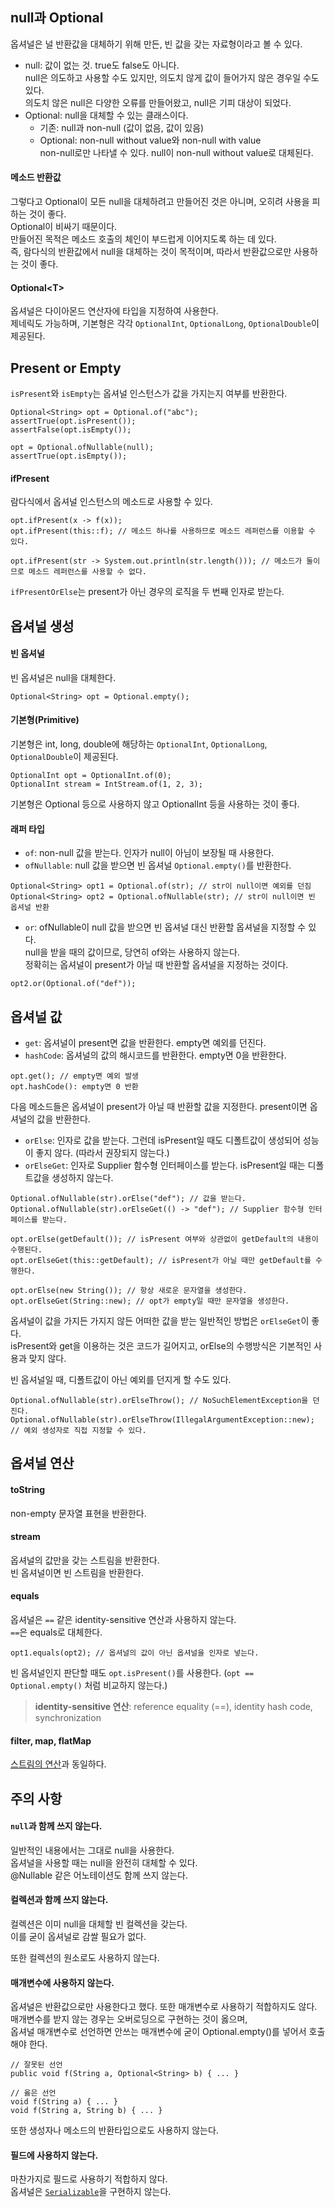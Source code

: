 ## null과 Optional
옵셔널은 널 반환값을 대체하기 위해 만든, 빈 값을 갖는 자료형이라고 볼 수 있다.
- null: 값이 없는 것. true도 false도 아니다.  
null은 의도하고 사용할 수도 있지만, 의도치 않게 값이 들어가지 않은 경우일 수도 있다.  
의도치 않은 null은 다양한 오류를 만들어왔고, null은 기피 대상이 되었다.  
- Optional: null을 대체할 수 있는 클래스이다.
  - 기존: null과 non-null (값이 없음, 값이 있음)
  - Optional: non-null without value와 non-null with value  
  non-null로만 나타낼 수 있다. null이 non-null without value로 대체된다.  
#### 메소드 반환값
그렇다고 Optional이 모든 null을 대체하려고 만들어진 것은 아니며, 오히려 사용을 피하는 것이 좋다.  
Optional이 비싸기 때문이다.  
만들어진 목적은 메소드 호출의 체인이 부드럽게 이어지도록 하는 데 있다.  
즉, 람다식의 반환값에서 null을 대체하는 것이 목적이며, 따라서 반환값으로만 사용하는 것이 좋다.
#### Optional\<T>
옵셔널은 다이아몬드 연산자에 타입을 지정하여 사용한다.  
제네릭도 가능하며, 기본형은 각각 `OptionalInt`, `OptionalLong`, `OptionalDouble`이 제공된다.

## Present or Empty
`isPresent`와 `isEmpty`는 옵셔널 인스턴스가 값을 가지는지 여부를 반환한다.
```
Optional<String> opt = Optional.of("abc");
assertTrue(opt.isPresent());
assertFalse(opt.isEmpty());

opt = Optional.ofNullable(null);
assertTrue(opt.isEmpty());
```
#### ifPresent
람다식에서 옵셔널 인스턴스의 메소드로 사용할 수 있다.
```
opt.ifPresent(x -> f(x));
opt.ifPresent(this::f); // 메소드 하나를 사용하므로 메소드 레퍼런스를 이용할 수 있다.

opt.ifPresent(str -> System.out.println(str.length())); // 메소드가 둘이므로 메소드 레퍼런스를 사용할 수 없다.
```
`ifPresentOrElse`는 present가 아닌 경우의 로직을 두 번째 인자로 받는다.

## 옵셔널 생성
#### 빈 옵셔널
빈 옵셔널은 null을 대체한다.
```
Optional<String> opt = Optional.empty();
```
#### 기본형(Primitive)
기본형은 int, long, double에 해당하는 `OptionalInt`, `OptionalLong`, `OptionalDouble`이 제공된다.
```
OptionalInt opt = OptionalInt.of(0);
OptionalInt stream = IntStream.of(1, 2, 3);
```
기본형은 Optional<Integer> 등으로 사용하지 않고 OptionalInt 등을 사용하는 것이 좋다.
#### 래퍼 타입
- `of`: non-null 값을 받는다. 인자가 null이 아님이 보장될 때 사용한다.
- `ofNullable`: null 값을 받으면 빈 옵셔널 `Optional.empty()`를 반환한다.
```
Optional<String> opt1 = Optional.of(str); // str이 null이면 예외를 던짐
Optional<String> opt2 = Optional.ofNullable(str); // str이 null이면 빈 옵셔널 반환
```
- `or`:
ofNullable이 null 값을 받으면 빈 옵셔널 대신 반환할 옵셔널을 지정할 수 있다.  
null을 받을 때의 값이므로, 당연히 of와는 사용하지 않는다.  
정확히는 옵셔널이 present가 아닐 때 반환할 옵셔널을 지정하는 것이다.
```
opt2.or(Optional.of("def"));
```

## 옵셔널 값
- `get`: 옵셔널이 present면 값을 반환한다. empty면 예외를 던진다.
- `hashCode`: 옵셔널의 값의 해시코드를 반환한다. empty면 0을 반환한다.
```
opt.get(); // empty면 예외 발생
opt.hashCode(): empty면 0 반환
```
다음 메소드들은 옵셔널이 present가 아닐 때 반환할 값을 지정한다. present이면 옵셔널의 값을 반환한다.  
- `orElse`: 인자로 값을 받는다. 그런데 isPresent일 때도 디폴트값이 생성되어 성능이 좋지 않다. (따라서 권장되지 않는다.)
- `orElseGet`: 인자로 Supplier 함수형 인터페이스를 받는다. isPresent일 때는 디폴트값을 생성하지 않는다.  
```
Optional.ofNullable(str).orElse("def"); // 값을 받는다.
Optional.ofNullable(str).orElseGet(() -> "def"); // Supplier 함수형 인터페이스를 받는다.

opt.orElse(getDefault()); // isPresent 여부와 상관없이 getDefault의 내용이 수행된다.
opt.orElseGet(this::getDefault); // isPresent가 아닐 때만 getDefault를 수행한다.

opt.orElse(new String()); // 항상 새로운 문자열을 생성한다.
opt.orElseGet(String::new); // opt가 empty일 때만 문자열을 생성한다.
```
옵셔널이 값을 가지든 가지지 않든 어떠한 값을 받는 일반적인 방법은 `orElseGet`이 좋다.  
isPresent와 get을 이용하는 것은 코드가 길어지고, orElse의 수행방식은 기본적인 사용과 맞지 않다.  
  
빈 옵셔널일 때, 디폴트값이 아닌 예외를 던지게 할 수도 있다.
```
Optional.ofNullable(str).orElseThrow(); // NoSuchElementException을 던진다.
Optional.ofNullable(str).orElseThrow(IllegalArgumentException::new); // 예외 생성자로 직접 지정할 수 있다.
```

## 옵셔널 연산
#### toString
non-empty 문자열 표현을 반환한다.
#### stream
옵셔널의 값만을 갖는 스트림을 반환한다.  
빈 옵셔널이면 빈 스트림을 반환한다.
#### equals
옵셔널은 `==` 같은 identity-sensitive 연산과 사용하지 않는다.  
`==`은 equals로 대체한다.
```
opt1.equals(opt2); // 옵셔널의 값이 아닌 옵셔널을 인자로 넣는다.
```
빈 옵셔널인지 판단할 때도 `opt.isPresent()`를 사용한다. (`opt == Optional.empty()` 처럼 비교하지 않는다.)
> **identity-sensitive 연산**:  reference equality (==), identity hash code, synchronization
#### filter, map, flatMap
[스트림의 연산][1]과 동일하다.

## 주의 사항
#### `null`과 함께 쓰지 않는다.
일반적인 내용에서는 그대로 null을 사용한다.  
옵셔널을 사용할 때는 null을 완전히 대체할 수 있다.  
@Nullable 같은 어노테이션도 함께 쓰지 않는다.
#### 컬렉션과 함께 쓰지 않는다.
컬렉션은 이미 null을 대체할 빈 컬렉션을 갖는다.  
이를 굳이 옵셔널로 감쌀 필요가 없다.  
  
또한 컬렉션의 원소로도 사용하지 않는다.
#### 매개변수에 사용하지 않는다.
옵셔널은 반환값으로만 사용한다고 했다. 또한 매개변수로 사용하기 적합하지도 않다.  
매개변수를 받지 않는 경우는 오버로딩으로 구현하는 것이 옳으며,  
옵셔널 매개변수로 선언하면 안쓰는 매개변수에 굳이 Optional.empty()를 넣어서 호출해야 한다.
```
// 잘못된 선언
public void f(String a, Optional<String> b) { ... }

// 옳은 선언
void f(String a) { ... }
void f(String a, String b) { ... }
```
또한 생성자나 메소드의 반환타입으로도 사용하지 않는다.
#### 필드에 사용하지 않는다.
마찬가지로 필드로 사용하기 적합하지 않다.  
옵셔널은 [`Serializable`][2]을 구현하지 않는다.

[1]: https://github.com/ipari3/java/blob/main/%EB%AC%B8%EB%B2%95/%EC%9E%90%EB%B0%94%20%EB%B2%84%EC%A0%84%20%EC%84%A4%EB%AA%85/Stream.md#%EC%8A%A4%ED%8A%B8%EB%A6%BC-%EC%97%B0%EC%82%B0
[2]: https://github.com/ipari3/java/blob/main/%EB%AC%B8%EB%B2%95/%EC%9E%90%EB%B0%94%20%EB%B2%84%EC%A0%84%20%EC%84%A4%EB%AA%85/Serializable%2C%20IO.md#serializable
